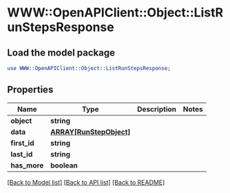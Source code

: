 # WWW::OpenAPIClient::Object::ListRunStepsResponse

## Load the model package
```perl
use WWW::OpenAPIClient::Object::ListRunStepsResponse;
```

## Properties
Name | Type | Description | Notes
------------ | ------------- | ------------- | -------------
**object** | **string** |  | 
**data** | [**ARRAY[RunStepObject]**](RunStepObject.md) |  | 
**first_id** | **string** |  | 
**last_id** | **string** |  | 
**has_more** | **boolean** |  | 

[[Back to Model list]](../README.md#documentation-for-models) [[Back to API list]](../README.md#documentation-for-api-endpoints) [[Back to README]](../README.md)


